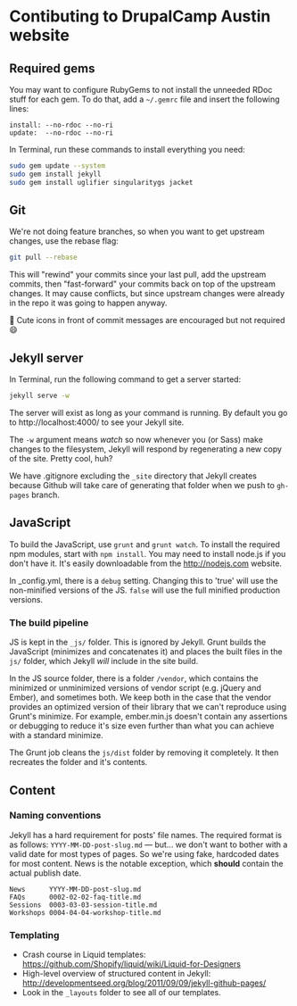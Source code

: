 # Contibuting to DrupalCamp Austin website

## Required gems

You may want to configure RubyGems to not install the unneeded RDoc stuff for each gem. To do that, add a `~/.gemrc` file and insert the following lines:

```
install: --no-rdoc --no-ri
update:  --no-rdoc --no-ri
```

In Terminal, run these commands to install everything you need:

```bash
sudo gem update --system
sudo gem install jekyll
sudo gem install uglifier singularitygs jacket
```

## Git

We're not doing feature branches, so when you want to get upstream changes, use the rebase flag:

```bash
git pull --rebase
```

This will "rewind" your commits since your last pull, add the upstream commits, then "fast-forward" your commits back on top of the upstream changes. It may cause conflicts, but since upstream changes were already in the repo it was going to happen anyway.

:whale2: Cute icons in front of commit messages are encouraged but not required :smile:

## Jekyll server

In Terminal, run the following command to get a server started:

```bash
jekyll serve -w
```

The server will exist as long as your command is running. By default you go to http://localhost:4000/ to see your Jekyll site.

The ```-w``` argument means *watch* so now whenever you (or Sass) make changes to the filesystem, Jekyll will respond by regenerating a new copy of the site. Pretty cool, huh?

We have .gitignore excluding the ```_site``` directory that Jekyll creates because Github will take care of generating that folder when we push to ```gh-pages``` branch.

## JavaScript

To build the JavaScript, use `grunt` and `grunt watch`. To install the required npm modules, start with `npm install`. You may need to install node.js if you don't have it. It's easily downloadable from the http://nodejs.com website.

In _config.yml, there is a `debug` setting. Changing this to 'true' will use the non-minified versions of the JS. `false` will use the full minified production versions.

### The build pipeline

JS is kept in the `_js/` folder. This is ignored by Jekyll. Grunt builds the JavaScript (minimizes and concatenates it) and places the built files in the `js/` folder, which Jekyll *will* include in the site build.

In the JS source folder, there is a folder `/vendor`, which contains the minimized or unminimized versions of vendor script (e.g. jQuery and Ember), and sometimes both. We keep both in the case that the vendor provides an optimized version of their library that we can't reproduce using Grunt's minimize. For example, ember.min.js doesn't contain any assertions or debugging to reduce it's size even further than what you can achieve with a standard minimize.

The Grunt job cleans the `js/dist` folder by removing it completely. It then recreates the folder and it's contents.

## Content

### Naming conventions

Jekyll has a hard requirement for posts' file names. The required format is as follows: ```YYYY-MM-DD-post-slug.md``` — but... we don't want to bother with a valid date for most types of pages. So we're using fake, hardcoded dates for most content. News is the notable exception, which **should** contain the actual publish date.

```
News      YYYY-MM-DD-post-slug.md
FAQs      0002-02-02-faq-title.md
Sessions  0003-03-03-session-title.md
Workshops 0004-04-04-workshop-title.md
```

### Templating

* Crash course in Liquid templates: https://github.com/Shopify/liquid/wiki/Liquid-for-Designers
* High-level overview of structured content in Jekyll: http://developmentseed.org/blog/2011/09/09/jekyll-github-pages/
* Look in the ```_layouts``` folder to see all of our templates.
